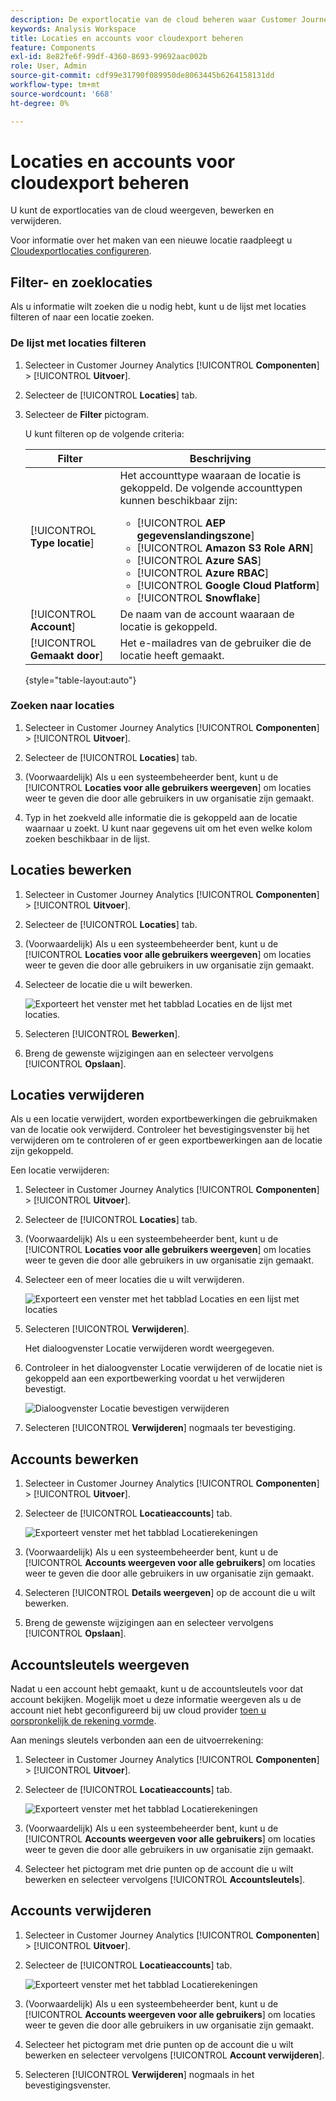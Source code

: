 ```yaml
---
description: De exportlocatie van de cloud beheren waar Customer Journey Analytics-gegevens kunnen worden verzonden
keywords: Analysis Workspace
title: Locaties en accounts voor cloudexport beheren
feature: Components
exl-id: 8e82fe6f-99df-4360-8693-99692aac002b
role: User, Admin
source-git-commit: cdf99e31790f089950de8063445b6264158131dd
workflow-type: tm+mt
source-wordcount: '668'
ht-degree: 0%

---
```


# Locaties en accounts voor cloudexport beheren

U kunt de exportlocaties van de cloud weergeven, bewerken en verwijderen.

Voor informatie over het maken van een nieuwe locatie raadpleegt u [Cloudexportlocaties configureren](/help/components/exports/cloud-export-locations.md).

## Filter- en zoeklocaties

Als u informatie wilt zoeken die u nodig hebt, kunt u de lijst met locaties filteren of naar een locatie zoeken.

### De lijst met locaties filteren

1. Selecteer in Customer Journey Analytics [!UICONTROL **Componenten**] > [!UICONTROL **Uitvoer**].

1. Selecteer de [!UICONTROL **Locaties**] tab.

1. Selecteer de **Filter** pictogram.

   <!-- add screenshot -->

   U kunt filteren op de volgende criteria:

   | Filter | Beschrijving |
   |---------|----------|
   | [!UICONTROL **Type locatie**]<!--should this be changed to Account type?--> | Het accounttype waaraan de locatie is gekoppeld. De volgende accounttypen kunnen beschikbaar zijn: <ul><li>[!UICONTROL **AEP gegevenslandingszone**]</li><li>[!UICONTROL **Amazon S3 Role ARN**]</li><li>[!UICONTROL **Azure SAS**]</li><li>[!UICONTROL **Azure RBAC**]</li><li>[!UICONTROL **Google Cloud Platform**]</li><li>[!UICONTROL **Snowflake**]</li></ul> |
   | [!UICONTROL **Account**] | De naam van de account waaraan de locatie is gekoppeld. |
   | [!UICONTROL **Gemaakt door**] | Het e-mailadres van de gebruiker die de locatie heeft gemaakt. |

   {style="table-layout:auto"}

### Zoeken naar locaties

1. Selecteer in Customer Journey Analytics [!UICONTROL **Componenten**] > [!UICONTROL **Uitvoer**].

1. Selecteer de [!UICONTROL **Locaties**] tab.

1. (Voorwaardelijk) Als u een systeembeheerder bent, kunt u de [!UICONTROL **Locaties voor alle gebruikers weergeven**] om locaties weer te geven die door alle gebruikers in uw organisatie zijn gemaakt.

1. Typ in het zoekveld alle informatie die is gekoppeld aan de locatie waarnaar u zoekt. U kunt naar gegevens uit om het even welke kolom zoeken beschikbaar in de lijst.

## Locaties bewerken

1. Selecteer in Customer Journey Analytics [!UICONTROL **Componenten**] > [!UICONTROL **Uitvoer**].

1. Selecteer de [!UICONTROL **Locaties**] tab.

1. (Voorwaardelijk) Als u een systeembeheerder bent, kunt u de [!UICONTROL **Locaties voor alle gebruikers weergeven**] om locaties weer te geven die door alle gebruikers in uw organisatie zijn gemaakt.

1. Selecteer de locatie die u wilt bewerken.

   ![Exporteert het venster met het tabblad Locaties en de lijst met locaties.](assets/locations-edit.png)

1. Selecteren [!UICONTROL **Bewerken**].

1. Breng de gewenste wijzigingen aan en selecteer vervolgens [!UICONTROL **Opslaan**].

## Locaties verwijderen

Als u een locatie verwijdert, worden exportbewerkingen die gebruikmaken van de locatie ook verwijderd. Controleer het bevestigingsvenster bij het verwijderen om te controleren of er geen exportbewerkingen aan de locatie zijn gekoppeld.

Een locatie verwijderen:

1. Selecteer in Customer Journey Analytics [!UICONTROL **Componenten**] > [!UICONTROL **Uitvoer**].

1. Selecteer de [!UICONTROL **Locaties**] tab.

1. (Voorwaardelijk) Als u een systeembeheerder bent, kunt u de [!UICONTROL **Locaties voor alle gebruikers weergeven**] om locaties weer te geven die door alle gebruikers in uw organisatie zijn gemaakt.

1. Selecteer een of meer locaties die u wilt verwijderen.

   ![Exporteert een venster met het tabblad Locaties en een lijst met locaties](assets/locations-edit.png)

1. Selecteren [!UICONTROL **Verwijderen**].

   Het dialoogvenster Locatie verwijderen wordt weergegeven.

1. Controleer in het dialoogvenster Locatie verwijderen of de locatie niet is gekoppeld aan een exportbewerking voordat u het verwijderen bevestigt.

   ![Dialoogvenster Locatie bevestigen verwijderen](assets/delete-location-confirmation-dialog.png)

1. Selecteren [!UICONTROL **Verwijderen**] nogmaals ter bevestiging.

## Accounts bewerken

1. Selecteer in Customer Journey Analytics [!UICONTROL **Componenten**] > [!UICONTROL **Uitvoer**].

1. Selecteer de [!UICONTROL **Locatieaccounts**] tab.

   ![Exporteert venster met het tabblad Locatierekeningen](assets/account-add.png)

1. (Voorwaardelijk) Als u een systeembeheerder bent, kunt u de [!UICONTROL **Accounts weergeven voor alle gebruikers**] om locaties weer te geven die door alle gebruikers in uw organisatie zijn gemaakt.

1. Selecteren [!UICONTROL **Details weergeven**] op de account die u wilt bewerken.

1. Breng de gewenste wijzigingen aan en selecteer vervolgens [!UICONTROL **Opslaan**].

## Accountsleutels weergeven

Nadat u een account hebt gemaakt, kunt u de accountsleutels voor dat account bekijken. Mogelijk moet u deze informatie weergeven als u de account niet hebt geconfigureerd bij uw cloud provider [toen u oorspronkelijk de rekening vormde](/help/components/exports/cloud-export-accounts.md).

Aan menings sleutels verbonden aan een de uitvoerrekening:

1. Selecteer in Customer Journey Analytics [!UICONTROL **Componenten**] > [!UICONTROL **Uitvoer**].

1. Selecteer de [!UICONTROL **Locatieaccounts**] tab.

   ![Exporteert venster met het tabblad Locatierekeningen](assets/account-add.png)

1. (Voorwaardelijk) Als u een systeembeheerder bent, kunt u de [!UICONTROL **Accounts weergeven voor alle gebruikers**] om locaties weer te geven die door alle gebruikers in uw organisatie zijn gemaakt.

1. Selecteer het pictogram met drie punten op de account die u wilt bewerken en selecteer vervolgens [!UICONTROL **Accountsleutels**].

## Accounts verwijderen

1. Selecteer in Customer Journey Analytics [!UICONTROL **Componenten**] > [!UICONTROL **Uitvoer**].

1. Selecteer de [!UICONTROL **Locatieaccounts**] tab.

   ![Exporteert venster met het tabblad Locatierekeningen](assets/account-add.png)

1. (Voorwaardelijk) Als u een systeembeheerder bent, kunt u de [!UICONTROL **Accounts weergeven voor alle gebruikers**] om locaties weer te geven die door alle gebruikers in uw organisatie zijn gemaakt.

1. Selecteer het pictogram met drie punten op de account die u wilt bewerken en selecteer vervolgens [!UICONTROL **Account verwijderen**].

1. Selecteren [!UICONTROL **Verwijderen**] nogmaals in het bevestigingsvenster.
